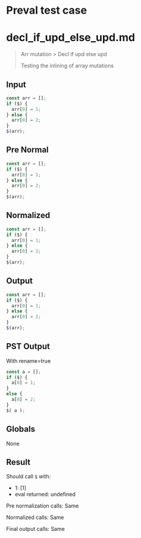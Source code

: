 # Preval test case

# decl_if_upd_else_upd.md

> Arr mutation > Decl if upd else upd
>
> Testing the inlining of array mutations

## Input

`````js filename=intro
const arr = [];
if ($) {
  arr[0] = 1;
} else {
  arr[0] = 2;
}
$(arr);
`````

## Pre Normal


`````js filename=intro
const arr = [];
if ($) {
  arr[0] = 1;
} else {
  arr[0] = 2;
}
$(arr);
`````

## Normalized


`````js filename=intro
const arr = [];
if ($) {
  arr[0] = 1;
} else {
  arr[0] = 2;
}
$(arr);
`````

## Output


`````js filename=intro
const arr = [];
if ($) {
  arr[0] = 1;
} else {
  arr[0] = 2;
}
$(arr);
`````

## PST Output

With rename=true

`````js filename=intro
const a = [];
if ($) {
  a[0] = 1;
}
else {
  a[0] = 2;
}
$( a );
`````

## Globals

None

## Result

Should call `$` with:
 - 1: [1]
 - eval returned: undefined

Pre normalization calls: Same

Normalized calls: Same

Final output calls: Same

